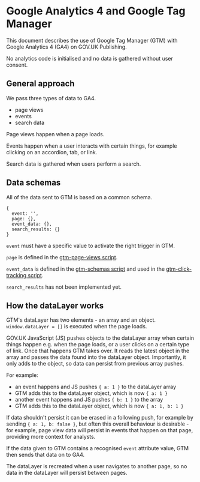 # Google Analytics 4 and Google Tag Manager

This document describes the use of Google Tag Manager (GTM) with Google Analytics 4 (GA4) on GOV.UK Publishing.

No analytics code is initialised and no data is gathered without user consent.

## General approach

We pass three types of data to GA4.

- page views
- events
- search data

Page views happen when a page loads.

Events happen when a user interacts with certain things, for example clicking on an accordion, tab, or link.

Search data is gathered when users perform a search.

## Data schemas

All of the data sent to GTM is based on a common schema.

```
{
  event: '',
  page: {},
  event_data: {},
  search_results: {}
}
```

`event` must have a specific value to activate the right trigger in GTM.

`page` is defined in the [gtm-page-views script](https://github.com/alphagov/govuk_publishing_components/blob/main/app/assets/javascripts/govuk_publishing_components/analytics-ga4/gtm-page-views.js).

`event_data` is defined in the [gtm-schemas script](https://github.com/alphagov/govuk_publishing_components/blob/main/app/assets/javascripts/govuk_publishing_components/analytics-ga4/gtm-schemas.js) and used in the [gtm-click-tracking script](https://github.com/alphagov/govuk_publishing_components/blob/main/app/assets/javascripts/govuk_publishing_components/analytics-ga4/gtm-click-tracking.js).

`search_results` has not been implemented yet.

## How the dataLayer works

GTM's dataLayer has two elements - an array and an object. `window.dataLayer = []` is executed when the page loads.

GOV.UK JavaScript (JS) pushes objects to the dataLayer array when certain things happen e.g. when the page loads, or a user clicks on a certain type of link. Once that happens GTM takes over. It reads the latest object in the array and passes the data found into the dataLayer object. Importantly, it only adds to the object, so data can persist from previous array pushes.

For example:

- an event happens and JS pushes `{ a: 1 }` to the dataLayer array
- GTM adds this to the dataLayer object, which is now `{ a: 1 }`
- another event happens and JS pushes `{ b: 1 }` to the array
- GTM adds this to the dataLayer object, which is now `{ a: 1, b: 1 }`

If data shouldn't persist it can be erased in a following push, for example by sending `{ a: 1, b: false }`, but often this overall behaviour is desirable - for example, page view data will persist in events that happen on that page, providing more context for analysts.

If the data given to GTM contains a recognised `event` attribute value, GTM then sends that data on to GA4.

The dataLayer is recreated when a user navigates to another page, so no data in the dataLayer will persist between pages.
